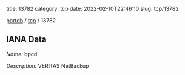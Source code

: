 title: 13782
category: tcp
date: 2022-02-10T22:46:10
slug: tcp/13782

[portdb](/) / [tcp](/category/tcp.html) / 13782


## IANA Data

_Name:_ bpcd

_Description:_ VERITAS NetBackup

